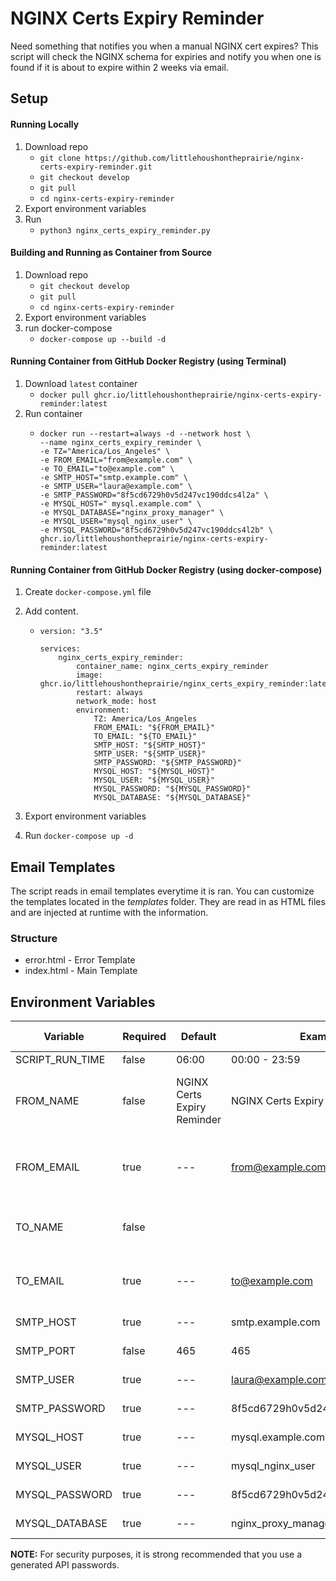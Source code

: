 # NGINX Certs Expiry Reminder

Need something that notifies you when a manual NGINX cert expires? This script will check the NGINX schema for expiries and notify you when one is found if it is about to expire within 2 weeks via email.

## Setup

#### Running Locally

1. Download repo
    - `git clone https://github.com/littlehoushontheprairie/nginx-certs-expiry-reminder.git`
    - `git checkout develop`
    - `git pull`
    - `cd nginx-certs-expiry-reminder`
2. Export environment variables
3. Run
    - `python3 nginx_certs_expiry_reminder.py`

#### Building and Running as Container from Source

1. Download repo
    - `git checkout develop`
    - `git pull`
    - `cd nginx-certs-expiry-reminder`
2. Export environment variables
3. run docker-compose
    - `docker-compose up --build -d`

#### Running Container from GitHub Docker Registry (using Terminal)

1. Download `latest` container
    - `docker pull ghcr.io/littlehoushontheprairie/nginx-certs-expiry-reminder:latest`
2. Run container
    - ```
      docker run --restart=always -d --network host \
      --name nginx_certs_expiry_reminder \
      -e TZ="America/Los_Angeles" \
      -e FROM_EMAIL="from@example.com" \
      -e TO_EMAIL="to@example.com" \
      -e SMTP_HOST="smtp.example.com" \
      -e SMTP_USER="laura@example.com" \
      -e SMTP_PASSWORD="8f5cd6729h0v5d247vc190ddcs4l2a" \
      -e MYSQL_HOST=" mysql.example.com" \
      -e MYSQL_DATABASE="nginx_proxy_manager" \
      -e MYSQL_USER="mysql_nginx_user" \
      -e MYSQL_PASSWORD="8f5cd6729h0v5d247vc190ddcs4l2b" \
      ghcr.io/littlehoushontheprairie/nginx-certs-expiry-reminder:latest
      ```

#### Running Container from GitHub Docker Registry (using docker-compose)

1. Create `docker-compose.yml` file
2. Add content.

    - ```
      version: "3.5"

      services:
          nginx_certs_expiry_reminder:
              container_name: nginx_certs_expiry_reminder
              image: ghcr.io/littlehoushontheprairie/nginx_certs_expiry_reminder:latest
              restart: always
              network_mode: host
              environment:
                  TZ: America/Los_Angeles
                  FROM_EMAIL: "${FROM_EMAIL}"
                  TO_EMAIL: "${TO_EMAIL}"
                  SMTP_HOST: "${SMTP_HOST}"
                  SMTP_USER: "${SMTP_USER}"
                  SMTP_PASSWORD: "${SMTP_PASSWORD}"
                  MYSQL_HOST: "${MYSQL_HOST}"
                  MYSQL_USER: "${MYSQL_USER}"
                  MYSQL_PASSWORD: "${MYSQL_PASSWORD}"
                  MYSQL_DATABASE: "${MYSQL_DATABASE}"
      ```

3. Export environment variables
4. Run `docker-compose up -d`

## Email Templates

The script reads in email templates everytime it is ran. You can customize the templates located in the _templates_ folder. They are read in as HTML files and are injected at runtime with the information.

### Structure

-   error.html - Error Template
-   index.html - Main Template

## Environment Variables

| Variable        | Required | Default                     | Example                        | Needed by                     |
| --------------- | -------- | --------------------------- | ------------------------------ | ----------------------------- |
| SCRIPT_RUN_TIME | false    | 06:00                       | 00:00 - 23:59                  | Scheduler                     |
| FROM_NAME       | false    | NGINX Certs Expiry Reminder | NGINX Certs Expiry Reminder    | SMTP Server (send email from) |
| FROM_EMAIL      | true     | ---                         | from@example.com               | SMTP Server (send email from) |
| TO_NAME         | false    |                             |                                | SMTP Server (send email to)   |
| TO_EMAIL        | true     | ---                         | to@example.com                 | SMTP Server (send email to)   |
| SMTP_HOST       | true     | ---                         | smtp.example.com               | SMTP Server                   |
| SMTP_PORT       | false    | 465                         | 465                            | SMTP Server                   |
| SMTP_USER       | true     | ---                         | laura@example.com              | SMTP Server                   |
| SMTP_PASSWORD   | true     | ---                         | 8f5cd6729h0v5d247vc190ddcs4l2a | SMTP Server                   |
| MYSQL_HOST      | true     | ---                         | mysql.example.com              | MySQL Server                  |
| MYSQL_USER      | true     | ---                         | mysql_nginx_user               | MySQL Server                  |
| MYSQL_PASSWORD  | true     | ---                         | 8f5cd6729h0v5d247vc190ddcs4l2a | MySQL Server                  |
| MYSQL_DATABASE  | true     | ---                         | nginx_proxy_manager            | MySQL Server                  |

**NOTE:** For security purposes, it is strong recommended that you use a generated API passwords.
